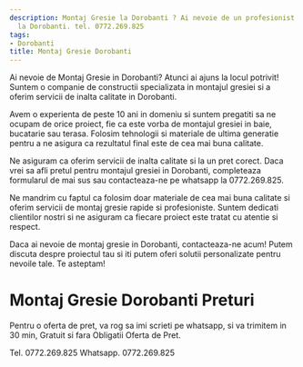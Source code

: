 ```yaml
---
description: Montaj Gresie la Dorobanti ? Ai nevoie de un profesionist in Montaj Gresie
  la Dorobanti. tel. 0772.269.825
tags:
- Dorobanti
title: Montaj Gresie Dorobanti
---
```



Ai nevoie de Montaj Gresie in Dorobanti? Atunci ai ajuns la locul potrivit! Suntem o companie de constructii specializata in montajul gresiei si a oferim servicii de inalta calitate in Dorobanti. 

Avem o experienta de peste 10 ani in domeniu si suntem pregatiti sa ne ocupam de orice proiect, fie ca este vorba de montajul gresiei in baie, bucatarie sau terasa. Folosim tehnologii si materiale de ultima generatie pentru a ne asigura ca rezultatul final este de cea mai buna calitate. 

Ne asiguram ca oferim servicii de inalta calitate si la un pret corect. Daca vrei sa afli pretul pentru montajul gresiei in Dorobanti, completeaza formularul de mai sus sau contacteaza-ne pe whatsapp la 0772.269.825. 

Ne mandrim cu faptul ca folosim doar materiale de cea mai buna calitate si oferim servicii de montaj gresie rapide si profesioniste. Suntem dedicati clientilor nostri si ne asiguram ca fiecare proiect este tratat cu atentie si respect. 

Daca ai nevoie de montaj gresie in Dorobanti, contacteaza-ne acum! Putem discuta despre proiectul tau si iti putem oferi solutii personalizate pentru nevoile tale. Te asteptam!

# Montaj Gresie Dorobanti Preturi
Pentru o oferta de pret, va rog sa imi scrieti pe whatsapp, si va trimitem in 30 min, Gratuit si fara Obligatii Oferta de Pret.

Tel. 0772.269.825
Whatsapp. 0772.269.825